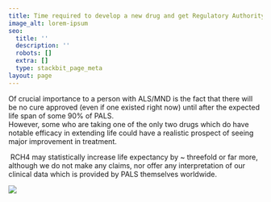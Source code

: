 ```yaml
---
title: Time required to develop a new drug and get Regulatory Authority approval
image_alt: lorem-ipsum
seo:
  title: ''
  description: ''
  robots: []
  extra: []
  type: stackbit_page_meta
layout: page
---
```

Of crucial importance to a person with ALS/MND is the fact that there will be no cure approved (even if one existed right now) until after the expected life span of some 90% of PALS.\
However, some who are taking one of the only two drugs which do have notable efficacy in extending life could have a realistic prospect of seeing major improvement in treatment.​​

​​
RCH4 may statistically increase life expectancy by ~ threefold or far more, although we do not make any claims, nor offer any interpretation of our clinical data which is provided by PALS themselves worldwide.​

![](/images/Screen%20Shot%202021-03-29%20at%202.20.34%20PM.png)

